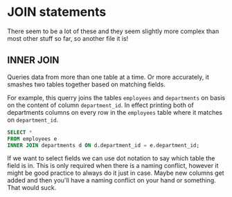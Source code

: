 # JOIN statements
There seem to be a lot of these and they seem slightly more complex than most other stuff so far, so another file it is!

## INNER JOIN
Queries data from more than one table at a time. Or more accurately, it smashes two tables together based on matching fields.

For example, this querry joins the tables `employees` and `departments` on basis on the content of column `department_id`. In effect printing both of departments columns on every row in the `employees` table where it matches on `department_id`.

```sql
SELECT *
FROM employees e
INNER JOIN departments d ON d.department_id = e.department_id;
```

If we want to select fields we can use dot notation to say which table the field is in. This is only required when there is a naming conflict, however it might be good practice to always do it just in case. Maybe new columns get added and then you'll have a naming conflict on your hand or something. That would suck.
